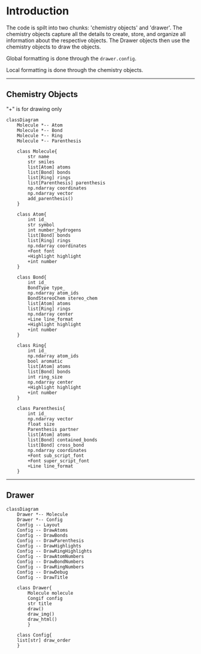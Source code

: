 
# Introduction

The code is spilt into two chunks: 'chemistry objects' and 'drawer'. The chemistry objects capture all the 
details to create, store, and organize all information about the respective objects.
The Drawer objects then use the chemistry objects to draw the objects.

Global formatting is done through the `drawer.config`.

Local formatting is done through the chemistry objects.

---

## Chemistry Objects


"+" is for drawing only
```mermaid
classDiagram
    Molecule *-- Atom
    Molecule *-- Bond
    Molecule *-- Ring
    Molecule *-- Parenthesis
    
    class Molecule{
        str name
        str smiles
        list[Atom] atoms
        list[Bond] bonds
        list[Ring] rings
        list[Parenthesis] parenthesis
        np.ndarray coordinates
        np.ndarray vector
        add_parenthesis()
    }
    
    class Atom{
        int id_
        str symbol
        int number_hydrogens
        list[Bond] bonds
        list[Ring] rings
        np.ndarray coordinates
        +Font font
        +Highlight highlight
        +int number
    }
    
    class Bond{
        int id_
        BondType type_
        np.ndarray atom_ids
        BondStereoChem stereo_chem
        list[Atom] atoms
        list[Ring] rings
        np.ndarray center
        +Line line_format
        +Highlight highlight
        +int number
    }
    
    class Ring{
        int id_
        np.ndarray atom_ids
        bool aromatic
        list[Atom] atoms
        list[Bond] bonds
        int ring_size
        np.ndarray center
        +Highlight highlight
        +int number
    }
    
    class Parenthesis{
        int id_
        np.ndarray vector
        float size
        Parenthesis partner
        list[Atom] atoms
        list[Bond] contained_bonds
        list[Bond] cross_bond
        np.ndarray coordinates
        +Font sub_script_font
        +Font super_script_font
        +Line line_format
    }

```


---
## Drawer


```mermaid
classDiagram
    Drawer *-- Molecule
    Drawer *-- Config
    Config -- Layout
    Config -- DrawAtoms
    Config -- DrawBonds
    Config -- DrawParenthesis
    Config -- DrawHighlights
    Config -- DrawRingHighlights
    Config -- DrawAtomNumbers
    Config -- DrawBondNumbers
    Config -- DrawRingNumbers
    Config -- DrawDebug
    Config -- DrawTitle
    
    class Drawer{ 
        Molecule molecule
        Congif config
        str title
        draw()
        draw_img()
        draw_html()
        }
    
    class Config{
    list[str] draw_order    
    }

```

